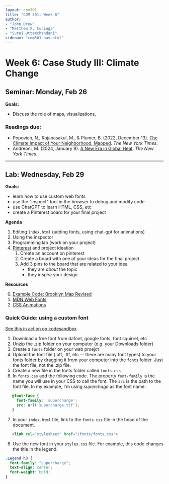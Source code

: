 ```yaml
---
layout: com301
title: "COM 301: Week 6"
author:
- "John Drew"
- "Matthew X. Curinga"
- "Suraj Uttamchandani"
sidenav: "com301-nav.html"
---
```


Week 6: Case Study III: Climate Change
======================================


<h2><i class="bi bi-book text-primary"></i> Seminar: Monday, Feb 26</h2>

**Goals:**

- Discuss the role of maps, visualizations, 

### Readings due:
- Popovich, N., Rojanasakul, M., & Plumer, B. (2022, December 13).
  [The Climate Impact of Your Neighborhood, Mapped](https://www.nytimes.com/interactive/2022/12/13/climate/climate-footprint-map-neighborhood.html). _The New York Times_. 
- Andreoni, M. (2024, January 9). [A New Era in Global Heat](https://www.nytimes.com/2024/01/09/climate/a-new-era-in-global-heat.html). _The New York Times_.


- - - -

<h2><i class="bi bi-filetype-html text-primary"></i> Lab: Wednesday, Feb 29</h2>

**Goals:**

- learn how to use custom web fonts
- use the "inspect" tool in the browser to debug and modify code
- use ChatGPT to learn HTML, CSS, etc
- create a Pinterest board for your final project

**Agenda**

1. Editing `index.html` (adding fonts, using chat-gpt for animations)
2. Using the inspector
3. Programming lab (work on your project)
4. [Pinterest](https://pinterest.com) and project ideation
   1. Create an account on pinterest
   2. Create a board with one of your ideas for the final project
   3. Add 3 pins to the board that are related to your idea
      - they are _about_ the topic
      - they _inspire_ your design

**Resources**

0. [Example Code: Brooklyn Map Revised](https://codesandbox.io/p/sandbox/adelphi-brooklyn-revised-msswsn?file=%2Findex.html%3A40%2C8)
1. [MDN Web Fonts](https://developer.mozilla.org/en-US/docs/Learn/CSS/Styling_text/Web_fonts)
2. [CSS Animations](https://developer.mozilla.org/en-US/docs/Web/CSS/CSS_Animations/Using_CSS_animations)


### Quick Guide: using a custom font
[See this in action on codesandbox](https://codesandbox.io/p/sandbox/adelphi-brooklyn-revised-msswsn)

1. Download a free font from dafont, google fonts, font squirrel, etc
2. Unzip the .zip folder on your computer (e.g. your Downloads folder)
3. Create a `fonts` folder on your web proejct
4. Upload the font file (.otf, .ttf, etc -- there are many font types) to your fonts folder by dragging it from your computer into the `fonts` folder. Just the font file, not the .zip file.
5. Create a new file in the fonts folder called `fonts.css`
6. In `fonts.css` add the following code. The property `font-family` is the name you will use in your CSS to call the font. The `src` is the path to the font file. In my example, I'm using _superchage_ as the font name.
```css
   @font-face {
     font-family: 'supercharge';
     src: url('supercharge.ttf');
   }
``` 
7. In your `index.html` file, link to the `fonts.css` file in the head of the document. 
```html
   <link rel="stylesheet" href="/fonts/fonts.css">
```
8. Use the new font in your `styles.css` file. For example, this code changes the
   title in the legend.
```css
.Legend h3 {
  font-family: "supercharge";
  text-align: center;
  font-weight: bold;
}
```

